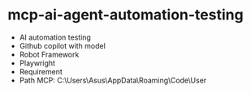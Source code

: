 # mcp-ai-agent-automation-testing
- AI automation testing
- Github copilot with model
- Robot Framework
- Playwright
- Requirement
- Path MCP: C:\Users\Asus\AppData\Roaming\Code\User
